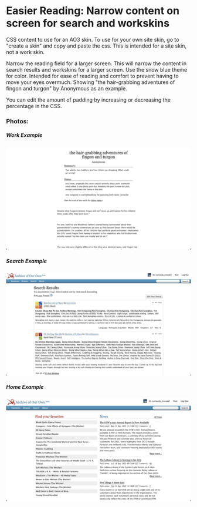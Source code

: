 # Easier Reading: Narrow content on screen for search and workskins

CSS content to use for an AO3 skin. To use for your own site skin, go to "create a skin" and copy and paste the css. This is intended for a site skin, not a work skin.

Narrow the reading field for a larger screen. This will narrow the content in search results and workskins for a larger screen. Use the snow blue theme for color. Intended for ease of reading and comfort to prevent having to move your eyes overmuch. Showing "the hair-grabbing adventures of fingon and turgon" by Anonymous as an example.

You can edit the amount of padding by increasing or decreasing the percentage in the CSS.

### Photos:
##### Work Example
![work](work_example.png)

##### Search Example
![search](skin_search.png)

##### Home Example
![home](skin_home.png)
